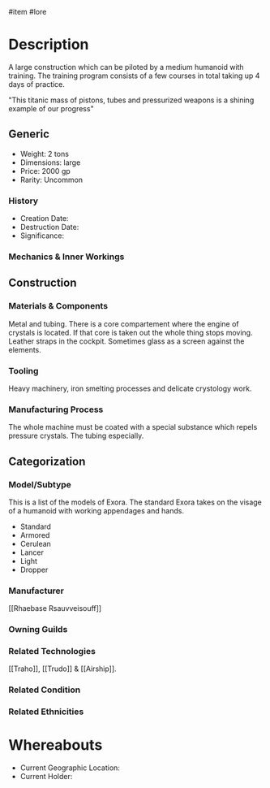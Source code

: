 #item #lore 
# Description
A large construction which can be piloted by a medium humanoid with training. The training program consists of a few courses in total taking up 4 days of practice.

"This titanic mass of pistons, tubes and pressurized weapons is a shining example of our progress"
## Generic
- Weight: 2 tons
- Dimensions: large
- Price: 2000 gp
- Rarity: Uncommon

### History
- Creation Date: 
- Destruction Date: 
- Significance: 

### Mechanics & Inner Workings

## Construction
### Materials & Components
Metal and tubing.
There is a core compartement where the engine of crystals is located. If that core is taken out the whole thing stops moving.
Leather straps in the cockpit. Sometimes glass as a screen against the elements.
### Tooling
Heavy machinery, iron smelting processes and delicate crystology work.

### Manufacturing Process
The whole machine must be coated with a special substance which repels pressure crystals.
The tubing especially.

## Categorization
### Model/Subtype
This is a list of the models of Exora. The standard Exora takes on the visage of a humanoid with working appendages and hands.
- Standard
- Armored
- Cerulean
- Lancer
- Light
- Dropper
### Manufacturer
[[Rhaebase Rsauvveisouff]] 
### Owning Guilds

### Related Technologies
[[Traho]], [[Trudo]] & [[Airship]].
### Related Condition

### Related Ethnicities

# Whereabouts
- Current Geographic Location:
- Current Holder: